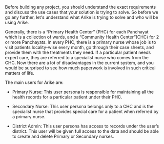 Before building any project, you should understand the exact requirements and discuss the use cases that your solution is trying to solve. So before we go any further, let's understand what Arike is trying to solve and who will be using Arike.

Generally, there is a “Primary Health Center” (PHC) for each Panchayat which is a collection of wards, and a “Community Health Center”(CHC) for 2 or more Panchayats. In every PHC, there is a primary nurse whose job is to visit patients locality-wise every month, go through their case sheets, and provide them with the treatments they need. If a particular patient needs expert care, they are referred to a specialist nurse who comes from the CHC. Now there are a lot of disadvantages in the current system, and you would be surprised to see how much paperwork is involved in such critical matters of life.

The main users for Arike are:

- Primary Nurse:
  This user persona is responsible for maintaining all the health records for a particular patient under their PHC.

- Secondary Nurse:
  This user persona belongs only to a CHC and is the specialist nurse that provides special care for a patient when referred by a primary nurse.

- District Admin:
  This user persona has access to records under the user’s district. This user will be given full access to the data and should be able to create and delete Primary or Secondary nurses.
